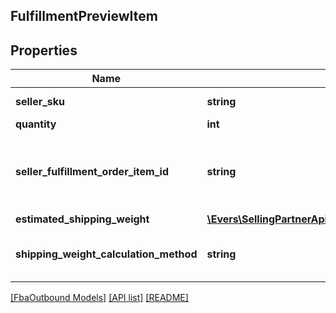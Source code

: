 ## FulfillmentPreviewItem

## Properties

Name | Type | Description | Notes
------------ | ------------- | ------------- | -------------
**seller_sku** | **string** | The seller SKU of the item. |
**quantity** | **int** | The item quantity. |
**seller_fulfillment_order_item_id** | **string** | A fulfillment order item identifier that the seller created with a call to the createFulfillmentOrder operation. |
**estimated_shipping_weight** | [**\Evers\SellingPartnerApi\Model\FbaOutbound\Weight**](Weight.md) |  | [optional]
**shipping_weight_calculation_method** | **string** | The method used to calculate the estimated shipping weight. | [optional]

[[FbaOutbound Models]](../) [[API list]](../../Api) [[README]](../../../README.md)
